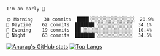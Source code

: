 <!--START_SECTION:productive-box-in-readme-->
```text
I'm an early 🐥

🌞 Morning    38 commits  ████▍░░░░░░░░░░░░░░░░  20.9%
🌆 Daytime    62 commits  ███████▏░░░░░░░░░░░░░  34.1%
🌃 Evening    19 commits  ██▏░░░░░░░░░░░░░░░░░░  10.4%
🌚 Night      63 commits  ███████▎░░░░░░░░░░░░░  34.6%
```
<!--END_SECTION:productive-box-in-readme-->
[![Anurag's GitHub stats](https://github-readme-stats.vercel.app/api?username=tykeaboyloy&count_private=true&theme=vue-dark&show_icons=true)](https://github.com/anuraghazra/github-readme-stats)
[![Top Langs](https://github-readme-stats.vercel.app/api/top-langs/?username=tykeaboyloy&layout=compact&theme=vue-dark&langs_count=8)](https://github.com/anuraghazra/github-readme-stats)
